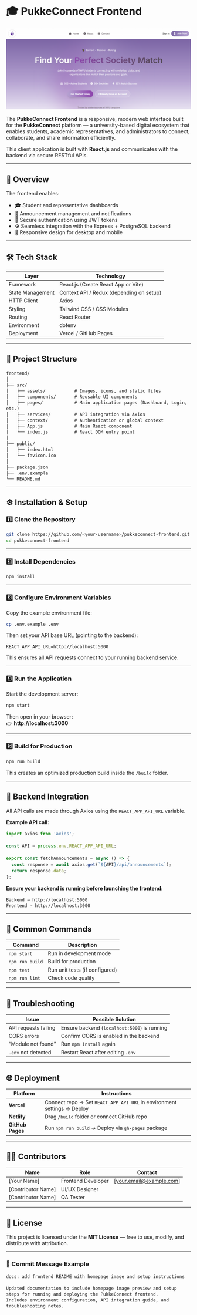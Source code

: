 # 🎓 PukkeConnect Frontend

![PukkeConnect Homepage](https://github.com/Tebogo17/PukkeConnect-/blob/4eccdef6d480d569a03219a51752d83e1509236c/Capture.PNG)

The **PukkeConnect Frontend** is a responsive, modern web interface built for the **PukkeConnect** platform — a university-based digital ecosystem that enables students, academic representatives, and administrators to connect, collaborate, and share information efficiently.

This client application is built with **React.js** and communicates with the backend via secure RESTful APIs.

---

## 🚀 Overview

The frontend enables:
- 🎓 Student and representative dashboards  
- 📢 Announcement management and notifications  
- 🔐 Secure authentication using JWT tokens  
- ⚙️ Seamless integration with the Express + PostgreSQL backend  
- 📱 Responsive design for desktop and mobile  

---

## 🛠️ Tech Stack

| Layer | Technology |
|-------|-------------|
| Framework | React.js (Create React App or Vite) |
| State Management | Context API / Redux (depending on setup) |
| HTTP Client | Axios |
| Styling | Tailwind CSS / CSS Modules |
| Routing | React Router |
| Environment | dotenv |
| Deployment | Vercel / GitHub Pages |

---

## 📁 Project Structure

```
frontend/
│
├── src/
│   ├── assets/           # Images, icons, and static files
│   ├── components/       # Reusable UI components
│   ├── pages/            # Main application pages (Dashboard, Login, etc.)
│   ├── services/         # API integration via Axios
│   ├── context/          # Authentication or global context
│   ├── App.js            # Main React component
│   └── index.js          # React DOM entry point
│
├── public/
│   ├── index.html
│   └── favicon.ico
│
├── package.json
├── .env.example
└── README.md
```

---

## ⚙️ Installation & Setup

### 1️⃣ Clone the Repository
```bash
git clone https://github.com/<your-username>/pukkeconnect-frontend.git
cd pukkeconnect-frontend
```

---

### 2️⃣ Install Dependencies
```bash
npm install
```

---

### 3️⃣ Configure Environment Variables

Copy the example environment file:
```bash
cp .env.example .env
```

Then set your API base URL (pointing to the backend):
```env
REACT_APP_API_URL=http://localhost:5000
```

This ensures all API requests connect to your running backend service.

---

### 4️⃣ Run the Application

Start the development server:
```bash
npm start
```

Then open in your browser:  
👉 **http://localhost:3000**

---

### 5️⃣ Build for Production
```bash
npm run build
```

This creates an optimized production build inside the `/build` folder.

---

## 🔗 Backend Integration

All API calls are made through Axios using the `REACT_APP_API_URL` variable.

**Example API call:**
```javascript
import axios from 'axios';

const API = process.env.REACT_APP_API_URL;

export const fetchAnnouncements = async () => {
  const response = await axios.get(`${API}/api/announcements`);
  return response.data;
};
```

**Ensure your backend is running before launching the frontend:**
```
Backend → http://localhost:5000
Frontend → http://localhost:3000
```

---

## 🧩 Common Commands

| Command | Description |
|----------|-------------|
| `npm start` | Run in development mode |
| `npm run build` | Build for production |
| `npm test` | Run unit tests (if configured) |
| `npm run lint` | Check code quality |

---

## 🧠 Troubleshooting

| Issue | Possible Solution |
|--------|--------------------|
| API requests failing | Ensure backend (`localhost:5000`) is running |
| CORS errors | Confirm CORS is enabled in the backend |
| “Module not found” | Run `npm install` again |
| `.env` not detected | Restart React after editing `.env` |

---

## 🌐 Deployment

| Platform | Instructions |
|-----------|--------------|
| **Vercel** | Connect repo → Set `REACT_APP_API_URL` in environment settings → Deploy |
| **Netlify** | Drag `/build` folder or connect GitHub repo |
| **GitHub Pages** | Run `npm run build` → Deploy via `gh-pages` package |

---

## 🧑‍💻 Contributors

| Name | Role | Contact |
|------|------|----------|
| [Your Name] | Frontend Developer | [your.email@example.com] |
| [Contributor Name] | UI/UX Designer | |
| [Contributor Name] | QA Tester | |

---

## 📜 License

This project is licensed under the **MIT License** — free to use, modify, and distribute with attribution.

---

### 📝 Commit Message Example

```
docs: add frontend README with homepage image and setup instructions

Updated documentation to include homepage image preview and setup steps for running and deploying the PukkeConnect frontend.
Includes environment configuration, API integration guide, and troubleshooting notes.
```
